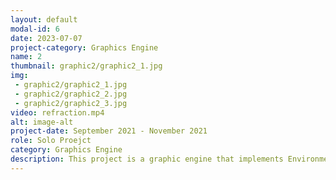 ```yaml
---
layout: default
modal-id: 6
date: 2023-07-07
project-category: Graphics Engine
name: 2
thumbnail: graphic2/graphic2_1.jpg
img: 
 - graphic2/graphic2_1.jpg
 - graphic2/graphic2_2.jpg
 - graphic2/graphic2_3.jpg
video: refraction.mp4
alt: image-alt
project-date: September 2021 - November 2021
role: Solo Proejct
category: Graphics Engine
description: This project is a graphic engine that implements Environment Mapping including Reflection and Refraction. It's a solo project created using C++, OpenGL, Im Gui, and GLSL. <br/> The graphic engine includes basic functions such as loading objects and mapping textures. Additionally, I've incorporated features like cube mapping for the skybox, scene rendering using FBO, and shaders capable of Environment Mapping. <br/> Environment Mapping includes the following elements <br/>  - Only reflection <br/> - Only refraction <br/> - Combination of both <br/> Also, I made Phong shading and Environment mapping work at the same time. <br/> It is a graphics engine that implements environmental mapping based on the graphic engine that was created first. Throughout the process, there were numerous revisions to the engine itself and I spent a lot of time trying to implement many things at once, and the process of building the engine wasn't smooth. Nevertheless, this project allowed for a deep understanding of graphics engines and provided the opportunity to derive enjoyment from development.
---
```

